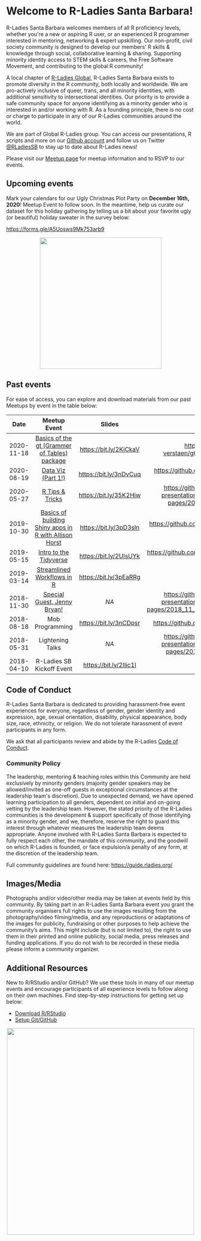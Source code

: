 # Welcome to R-Ladies Santa Barbara! 

R-Ladies Santa Barbara welcomes members of all R proficiency levels, whether you're a new or aspiring R user, or an experienced R programmer interested in mentoring, networking & expert upskilling. Our non-profit, civil society community is designed to develop our members' R skills & knowledge through social, collaborative learning & sharing. Supporting minority identity access to STEM skills & careers, the Free Software Movement, and contributing to the global R community!

A local chapter of [R-Ladies Global](https://rladies.org/), R-Ladies Santa Barbara exists to promote diversity in the R community, both locally and worldwide. We are pro-actively inclusive of queer, trans, and all minority identities, with additional sensitivity to intersectional identities. Our priority is to provide a safe community space for anyone identifying as a minority gender who is interested in and/or working with R. As a founding principle, there is no cost or charge to participate in any of our R-Ladies communities around the world.

We are part of Global R-Ladies group. You can access our presentations, R scripts and more on our [Github account](https://github.com/rladies) and follow us on Twitter [@RLadiesSB](https://twitter.com/rladiessb?lang=en) to stay up to date about R-Ladies news!

Please visit our [Meetup page](https://www.meetup.com/rladies-santa-barbara/) for meetup information and to RSVP to our events.

## Upcoming events

Mark your calendars for our Ugly Christmas Plot Party on **December 16th, 2020**! Meetup Event to follow soon. In the meantime, help us curate our dataset for this holiday gathering by telling us a bit about your favorite ugly (or beautiful) holiday sweater in the survey below:

https://forms.gle/A5Uosws9Mk753arb9

<p align="center">
 <img src="https://lh3.googleusercontent.com/proxy/RfdFjLKn224pgccP6D3n951tkdWN-jsVtX67gjiFum1Gy5uTOwayYbIhq-ni3GCF5HLwGHmHn5Vh7DN_e63LOyjQ" width="325" height="350"> 
 </p>


## Past events

For ease of access, you can explore and download materials from our past Meetups by event in the table below:

| Date  | Meetup Event |  Slides | GitHub Repo | Event Recording |
| :-: | :---: | :---: |:---:|:---:|
| 2020-11-18 | [Basics of the gt (Grammer of Tables) package](https://www.meetup.com/rladies-santa-barbara/events/274628867/) | https://bit.ly/2KiCkaV | https://github.com/j-verstaen/gt_workshop_SB_R_Ladies | coming soon |
| 2020-08-19 | [Data Viz (Part 1!)](https://www.meetup.com/rladies-santa-barbara/events/272478115/) | https://bit.ly/3nDvCuq |https://github.com/j-verstaen/RLadiesSB-Data-Viz-Pt1 | *NA* |
| 2020-05-27 | [R Tips & Tricks](https://www.meetup.com/rladies-santa-barbara/events/270727948/) | https://bit.ly/35K2Hiw | https://github.com/rladies/meetup-presentations_santabarbara/tree/gh-pages/2020_05_27_r_tips_tricks | *NA* |
| 2019-10-30 | [Basics of building Shiny apps in R with Allison Horst](https://www.meetup.com/rladies-santa-barbara/events/265474030/) | https://bit.ly/3pD3sln | https://github.com/allisonhorst/shiny-basics-sb-r-ladies | *NA* |
| 2019-05-15 | [Intro to the Tidyverse](https://www.meetup.com/rladies-santa-barbara/events/260710376/) | https://bit.ly/2UIsUYk |https://github.com/samanthacsik/Intro-to-the-Tidyverse | *NA* |
| 2019-03-14 | [Streamlined Workflows in R](https://www.meetup.com/rladies-santa-barbara/events/258825450/) | https://bit.ly/3pEaRRg | *NA* | *NA*|
| 2018-11-30 | [Special Guest, Jenny Bryan!](https://www.meetup.com/rladies-santa-barbara/events/256007290/) | *NA* | https://github.com/rladies/meetup-presentations_santabarbara/tree/gh-pages/2018_11_30_special_guest_jenny_bryan | *NA* |
| 2018-08-18 | Mob Programming | https://bit.ly/3nCDpsr | https://github.com/jules32/rladies-ggplot2 | *NA* |
| 2018-05-31 | Lightening Talks | *NA* |https://github.com/rladies/meetup-presentations_santabarbara/tree/gh-pages/2018_05_31_lightningtalks | *NA* |
| 2018-04-10 | R-Ladies SB Kickoff Event | https://bit.ly/2IIic1I | *NA* | *NA* |

## Code of Conduct

R-Ladies Santa Barbara is dedicated to providing harassment-free event experiences for everyone, regardless of gender, gender identity and expression, age, sexual orientation, disability, physical appearance, body size, race, ethnicity, or religion. We do not tolerate harassment of event participants in any form.

We ask that all participants review and abide by the R-Ladies [Code of Conduct](https://guide.rladies.org/about/coc/).

### Community Policy

The leadership, mentoring & teaching roles within this Community are held exclusively by minority genders (majority gender speakers may be allowed/invited as one-off guests in exceptional circumstances at the leadership team's discretion). Due to unexpected demand, we have opened learning participation to all genders, dependent on initial and on-going vetting by the leadership team. However, the stated priority of the R-Ladies communities is the development & support specifically of those identifying as a minority gender, and we, therefore, reserve the right to guard this interest through whatever measures the leadership team deems appropriate. Anyone involved with R-Ladies Santa Barbara is expected to fully respect each other, the mandate of this community, and the goodwill on which R-Ladies is founded, or face expulsion/a penalty of any form, at the discretion of the leadership team.

Full community guidelines are found here: https://guide.rladies.org/

## Images/Media

Photographs and/or video/other media may be taken at events held by this community. By taking part in an R-Ladies Santa Barbara event you grant the community organisers full rights to use the images resulting from the photography/video filming/media, and any reproductions or adaptations of the images for publicity, fundraising or other purposes to help achieve the community’s aims. This might include (but is not limited to), the right to use them in their printed and online publicity, social media, press releases and funding applications. If you do not wish to be recorded in these media please inform a community organizer.

## Additional Resources

New to R/RStudio and/or GitHub? We use these tools in many of our meetup events and encourage participants of all experience levels to follow along on their own machines. Find step-by-step instructions for getting set up below:

   * [Download R/RStudio](https://docs.google.com/document/d/1KLYC_GcDLYeczSjJmZ5h4y525XILJbbL6r2-MxGCdtw/edit?usp=sharing)
   * [Setup Git/GitHub](https://docs.google.com/document/d/1AQ4zAYxPHOObq-snnnRtEdwCC8TwIJsTHwpaKyvEyoA/edit?usp=sharing)
 
 <p align="center">
 <img src="https://pbs.twimg.com/media/DsevCOkUwAAEFZU?format=jpg&name=medium" width="500" height="550"> 
 </p>
   

